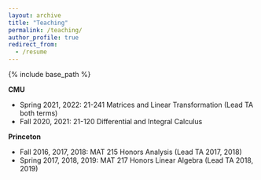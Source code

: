 ```yaml
---
layout: archive
title: "Teaching"
permalink: /teaching/
author_profile: true
redirect_from:
  - /resume
---
```


{% include base_path %}

**CMU**
* Spring 2021, 2022: 21-241 Matrices and Linear Transformation (Lead TA both terms)
* Fall   2020, 2021: 21-120 Differential and Integral Calculus 


**Princeton**
* Fall   2016, 2017, 2018: MAT 215 Honors Analysis (Lead TA 2017, 2018)
* Spring 2017, 2018, 2019: MAT 217 Honors Linear Algebra (Lead TA 2018, 2019)